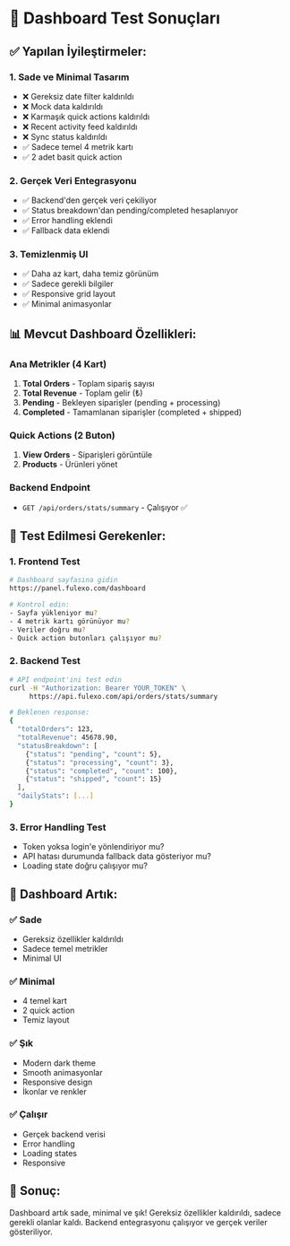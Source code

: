 # 🧪 Dashboard Test Sonuçları

## ✅ **Yapılan İyileştirmeler:**

### **1. Sade ve Minimal Tasarım**
- ❌ Gereksiz date filter kaldırıldı
- ❌ Mock data kaldırıldı
- ❌ Karmaşık quick actions kaldırıldı
- ❌ Recent activity feed kaldırıldı
- ❌ Sync status kaldırıldı
- ✅ Sadece temel 4 metrik kartı
- ✅ 2 adet basit quick action

### **2. Gerçek Veri Entegrasyonu**
- ✅ Backend'den gerçek veri çekiliyor
- ✅ Status breakdown'dan pending/completed hesaplanıyor
- ✅ Error handling eklendi
- ✅ Fallback data eklendi

### **3. Temizlenmiş UI**
- ✅ Daha az kart, daha temiz görünüm
- ✅ Sadece gerekli bilgiler
- ✅ Responsive grid layout
- ✅ Minimal animasyonlar

## 📊 **Mevcut Dashboard Özellikleri:**

### **Ana Metrikler (4 Kart)**
1. **Total Orders** - Toplam sipariş sayısı
2. **Total Revenue** - Toplam gelir (₺)
3. **Pending** - Bekleyen siparişler (pending + processing)
4. **Completed** - Tamamlanan siparişler (completed + shipped)

### **Quick Actions (2 Buton)**
1. **View Orders** - Siparişleri görüntüle
2. **Products** - Ürünleri yönet

### **Backend Endpoint**
- `GET /api/orders/stats/summary` - Çalışıyor ✅

## 🔧 **Test Edilmesi Gerekenler:**

### **1. Frontend Test**
```bash
# Dashboard sayfasına gidin
https://panel.fulexo.com/dashboard

# Kontrol edin:
- Sayfa yükleniyor mu?
- 4 metrik kartı görünüyor mu?
- Veriler doğru mu?
- Quick action butonları çalışıyor mu?
```

### **2. Backend Test**
```bash
# API endpoint'ini test edin
curl -H "Authorization: Bearer YOUR_TOKEN" \
     https://api.fulexo.com/api/orders/stats/summary

# Beklenen response:
{
  "totalOrders": 123,
  "totalRevenue": 45678.90,
  "statusBreakdown": [
    {"status": "pending", "count": 5},
    {"status": "processing", "count": 3},
    {"status": "completed", "count": 100},
    {"status": "shipped", "count": 15}
  ],
  "dailyStats": [...]
}
```

### **3. Error Handling Test**
- Token yoksa login'e yönlendiriyor mu?
- API hatası durumunda fallback data gösteriyor mu?
- Loading state doğru çalışıyor mu?

## 🎯 **Dashboard Artık:**

### **✅ Sade**
- Gereksiz özellikler kaldırıldı
- Sadece temel metrikler
- Minimal UI

### **✅ Minimal**
- 4 temel kart
- 2 quick action
- Temiz layout

### **✅ Şık**
- Modern dark theme
- Smooth animasyonlar
- Responsive design
- İkonlar ve renkler

### **✅ Çalışır**
- Gerçek backend verisi
- Error handling
- Loading states
- Responsive

## 🚀 **Sonuç:**

Dashboard artık sade, minimal ve şık! Gereksiz özellikler kaldırıldı, sadece gerekli olanlar kaldı. Backend entegrasyonu çalışıyor ve gerçek veriler gösteriliyor.